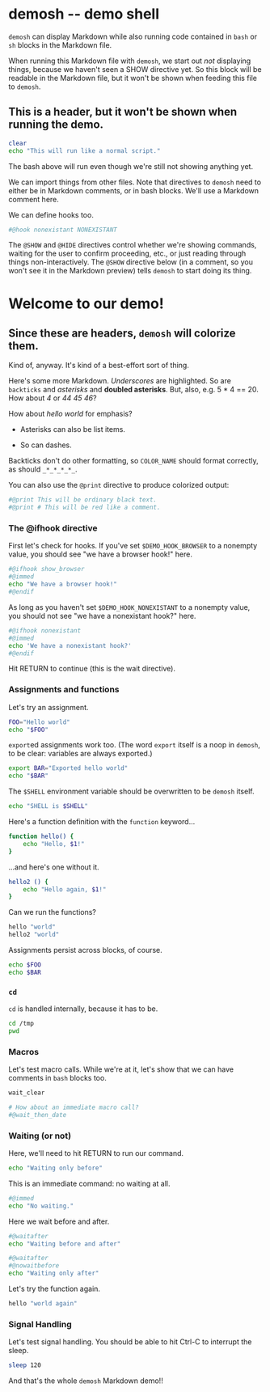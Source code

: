 # demosh -- demo shell

`demosh` can display Markdown while also running code contained in `bash`
or `sh` blocks in the Markdown file.

When running this Markdown file with `demosh`, we start out _not_ displaying
things, because we haven't seen a SHOW directive yet. So this block will
be readable in the Markdown file, but it won't be shown when feeding this
file to `demosh`.

## This is a header, but it won't be shown when running the demo.

```bash
clear
echo "This will run like a normal script."
```

The bash above will run even though we're still not showing anything yet.

We can import things from other files. Note that directives to `demosh` need
to either be in Markdown comments, or in bash blocks. We'll use a Markdown
comment here.
<!-- @import macros.sh -->

We can define hooks too.

<!-- @hook show_browser BROWSER -->

```bash
#@hook nonexistant NONEXISTANT
```

The `@SHOW` and `@HIDE` directives control whether we're showing commands,
waiting for the user to confirm proceeding, etc., or just reading through
things non-interactively. The `@SHOW` directive below (in a comment, so you
won't see it in the Markdown preview) tells `demosh` to start doing its thing.

<!-- @SHOW -->

# Welcome to our demo!

## Since these are headers, `demosh` will colorize them.

Kind of, anyway. It's kind of a best-effort sort of thing.

Here's some more Markdown. _Underscores_ are highlighted.
So are `backticks` and *asterisks* and **doubled asterisks**.
But, also, e.g. 5 * 4 == 20.  How about *4* or *44
45 46*?

How about *hello
world* for emphasis?

* Asterisks can also be list items.
- So can dashes.

Backticks don't do other formatting, so `COLOR_NAME` should format correctly,
as should `_*_*_*_*_`.

You can also use the `@print` directive to produce colorized output:

```bash
#@print This will be ordinary black text.
#@print # This will be red like a comment.
```

### The @ifhook directive

First let's check for hooks. If you've set `$DEMO_HOOK_BROWSER` to
a nonempty value, you should see "we have a browser hook!" here.

```bash
#@ifhook show_browser
#@immed
echo "We have a browser hook!"
#@endif
```

As long as you haven't set `$DEMO_HOOK_NONEXISTANT` to a nonempty
value, you should not see "we have a nonexistant hook?" here.

```bash
#@ifhook nonexistant
#@immed
echo 'We have a nonexistant hook?'
#@endif
```

Hit RETURN to continue (this is the wait directive).
<!-- @wait -->

### Assignments and functions

Let's try an assignment.

```bash
FOO="Hello world"
echo "$FOO"
```

`export`ed assignments work too. (The word `export` itself is a noop in
`demosh`, to be clear: variables are always exported.)

```bash
export BAR="Exported hello world"
echo "$BAR"
```

The `$SHELL` environment variable should be overwritten to be `demosh` itself.

```bash
echo "SHELL is $SHELL"
```

Here's a function definition with the `function` keyword...

```bash
function hello() {
    echo "Hello, $1!"
}
```

...and here's one without it.

```bash
hello2 () {
    echo "Hello again, $1!"
}
```

Can we run the functions?

```bash
hello "world"
hello2 "world"
```

Assignments persist across blocks, of course.

```bash
echo $FOO
echo $BAR
```

### `cd`

`cd` is handled internally, because it has to be.

```bash
cd /tmp
pwd
```

### Macros

Let's test macro calls. While we're at it, let's show that we can have
comments in `bash` blocks too.

```bash
wait_clear

# How about an immediate macro call?
#@wait_then_date
```
<!-- @clear -->
### Waiting (or not)

Here, we'll need to hit RETURN to run our command.

```bash
echo "Waiting only before"
```

This is an immediate command: no waiting at all.

```bash
#@immed
echo "No waiting."
```

Here we wait before and after.

```bash
#@waitafter
echo "Waiting before and after"
```

```bash
#@waitafter
#@nowaitbefore
echo "Waiting only after"
```

Let's try the function again.

```bash
hello "world again"
```

### Signal Handling

Let's test signal handling. You should be able to hit
Ctrl-C to interrupt the sleep.

```bash
sleep 120
```

And that's the whole `demosh` Markdown demo!!
